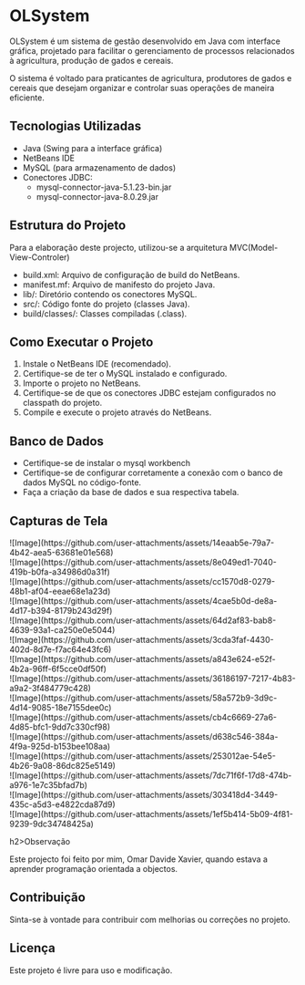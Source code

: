 <h1>OLSystem</h1>

<p>OLSystem é um sistema de gestão desenvolvido em Java com interface gráfica, projetado para facilitar o gerenciamento de processos relacionados à agricultura, produção de gados e cereais.</p>

<p>O sistema é voltado para praticantes de agricultura, produtores de gados e cereais que desejam organizar e controlar suas operações de maneira eficiente.</p>

<h2>Tecnologias Utilizadas</h2>
<ul>
  <li>Java (Swing para a interface gráfica)</li>
  <li>NetBeans IDE</li>
  <li>MySQL (para armazenamento de dados)</li>
  <li>Conectores JDBC:
    <ul>
      <li>mysql-connector-java-5.1.23-bin.jar</li>
      <li>mysql-connector-java-8.0.29.jar</li>
    </ul>
  </li>
</ul>

<h2>Estrutura do Projeto</h2>
<p>Para a elaboração deste projecto, utilizou-se a arquitetura MVC(Model-View-Controler)</p>
<ul>
  <li>build.xml: Arquivo de configuração de build do NetBeans.</li>
  <li>manifest.mf: Arquivo de manifesto do projeto Java.</li>
  <li>lib/: Diretório contendo os conectores MySQL.</li>
  <li>src/: Código fonte do projeto (classes Java).</li>
  <li>build/classes/: Classes compiladas (.class).</li>
</ul>

<h2>Como Executar o Projeto</h2>
<ol>
  <li>Instale o NetBeans IDE (recomendado).</li>
  <li>Certifique-se de ter o MySQL instalado e configurado.</li>
  <li>Importe o projeto no NetBeans.</li>
  <li>Certifique-se de que os conectores JDBC estejam configurados no classpath do projeto.</li>
  <li>Compile e execute o projeto através do NetBeans.</li>
</ol>

<h2>Banco de Dados</h2>
<ul>
 <li>Certifique-se de instalar o mysql workbench </li>
  <li>Certifique-se de configurar corretamente a conexão com o banco de dados MySQL no código-fonte.</li>
  <li>Faça a criação da base de dados e sua respectiva tabela.</li>
</ul>

<h2>Capturas de Tela</h2>
![Image](https://github.com/user-attachments/assets/14eaab5e-79a7-4b42-aea5-63681e01e568) <br>
![Image](https://github.com/user-attachments/assets/8e049ed1-7040-419b-b0fa-a34986d0a31f) <br> 
![Image](https://github.com/user-attachments/assets/cc1570d8-0279-48b1-af04-eeae68e1a23d) <br>
![Image](https://github.com/user-attachments/assets/4cae5b0d-de8a-4d17-b394-8179b243d29f) <br>
![Image](https://github.com/user-attachments/assets/64d2af83-bab8-4639-93a1-ca250e0e5044) <br>
![Image](https://github.com/user-attachments/assets/3cda3faf-4430-402d-8d7e-f7ac64e43fc6) <br>
![Image](https://github.com/user-attachments/assets/a843e624-e52f-4b2a-96ff-6f5cce0df50f) <br>
![Image](https://github.com/user-attachments/assets/36186197-7217-4b83-a9a2-3f484779c428) <br> 
![Image](https://github.com/user-attachments/assets/58a572b9-3d9c-4d14-9085-18e7155dee0c) <br>
![Image](https://github.com/user-attachments/assets/cb4c6669-27a6-4d85-bfc1-9dd7c330cf98) <br>
![Image](https://github.com/user-attachments/assets/d638c546-384a-4f9a-925d-b153bee108aa) <br>
![Image](https://github.com/user-attachments/assets/253012ae-54e5-4b26-9a08-86dc825e5149) <br>
![Image](https://github.com/user-attachments/assets/7dc71f6f-17d8-474b-a976-1e7c35bfad7b) <br>
![Image](https://github.com/user-attachments/assets/303418d4-3449-435c-a5d3-e4822cda87d9) <br>
![Image](https://github.com/user-attachments/assets/1ef5b414-5b09-4f81-9239-9dc34748425a) <br>

h2>Observação</h2>
<P>Este projecto foi feito por mim, Omar Davide Xavier, quando estava a aprender programação orientada a objectos.</P>

<h2>Contribuição</h2>
<p>Sinta-se à vontade para contribuir com melhorias ou correções no projeto.</p>

<h2>Licença</h2>
<p>Este projeto é livre para uso e modificação.</p>
